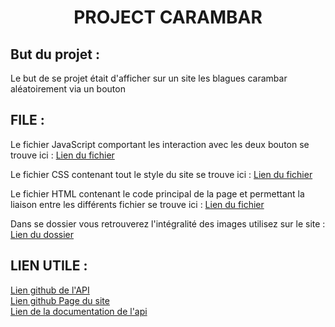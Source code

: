 # <center> PROJECT CARAMBAR </center>

## But du projet :
Le but de se projet était d'afficher sur un site les blagues carambar aléatoirement via un bouton

## FILE :
Le fichier JavaScript comportant les interaction avec les deux bouton se trouve ici : [Lien du fichier](https://github.com/flojucv/exam_frontEnd/blob/main/js/script.js)

Le fichier CSS contenant tout le style du site se trouve ici : [Lien du fichier](https://github.com/flojucv/exam_frontEnd/blob/main/assets/style.css)

Le fichier HTML contenant le code principal de la page et permettant la liaison entre les différents fichier se trouve ici : [Lien du fichier](https://github.com/flojucv/exam_frontEnd/blob/main/index.html)

Dans se dossier vous retrouverez l'intégralité des images utilisez sur le site : [Lien du dossier](https://github.com/flojucv/exam_frontEnd/tree/main/assets/img)


## LIEN UTILE :
[Lien github de l'API](https://github.com/flojucv/exam_backEnd)<br />
[Lien github Page du site](https://flojucv.github.io/exam_frontEnd/)<br />
[Lien de la documentation de l'api](https://exam-backend-4fy5.onrender.com/api/v1/api-docs/)